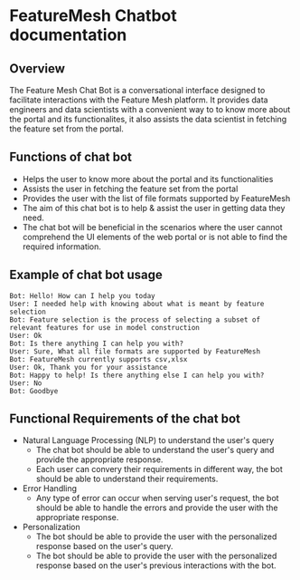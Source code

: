 # FeatureMesh Chatbot documentation

## Overview

The Feature Mesh Chat Bot is a conversational interface designed to facilitate interactions with the Feature Mesh platform. It provides data engineers and data scientists with a convenient way to to know more about the portal and its functionalites, it also assists the data scientist in fetching the feature set from the portal.

## Functions of chat bot

- Helps the user to know more about the portal and its functionalities
- Assists the user in fetching the feature set from the portal
- Provides the user with the list of file formats supported by FeatureMesh
- The aim of this chat bot is to help & assist the user in getting data they need.
- The chat bot will be beneficial in the scenarios where the user cannot comprehend the UI elements of the web portal or is not able to find the required information.

## Example of chat bot usage

```text
Bot: Hello! How can I help you today
User: I needed help with knowing about what is meant by feature selection
Bot: Feature selection is the process of selecting a subset of relevant features for use in model construction
User: Ok
Bot: Is there anything I can help you with?
User: Sure, What all file formats are supported by FeatureMesh
Bot: FeatureMesh currently supports csv,xlsx
User: Ok, Thank you for your assistance
Bot: Happy to help! Is there anything else I can help you with?
User: No
Bot: Goodbye
```

## Functional Requirements of the chat bot

- Natural Language Processing (NLP) to understand the user's query
  - The chat bot should be able to understand the user's query and provide the appropriate response.
  - Each user can convery their requirements in different way, the bot should be able to understand their requirements.
- Error Handling
  - Any type of error can occur when serving user's request, the bot should be able to handle the errors and provide the user with the appropriate response.
- Personalization
  - The bot should be able to provide the user with the personalized response based on the user's query.
  - The bot should be able to provide the user with the personalized response based on the user's previous interactions with the bot.